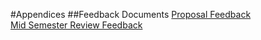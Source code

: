#Appendices
##Feedback Documents
[Proposal Feedback](Documents/Appendices/proposal-feedback.pdf)  
[Mid Semester Review Feedback](Documents/Appendices/mid-semester-feedback.pdf)
